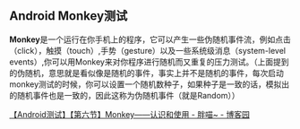 ## Android Monkey测试

 **Monkey**是一个运行在你手机上的程序，它可以产生一些伪随机事件流，例如点击（click），触摸（touch）,手势（gesture）以及一些系统级消息（system-level events）,你可以用Monkey来对你程序进行随机而又重复的压力测试。（上面提到的伪随机，意思就是看似像是随机的事件，事实上并不是随机的事件，每次启动monkey测试的时候，你可以设置一个随机数种子，如果种子是一致的话，模拟出的随机事件也是一致的，因此这称为伪随机事件（就是Random））


[【Android测试】【第六节】Monkey——认识和使用 \- 胖喵~ \- 博客园](http://www.cnblogs.com/by-dream/p/4688880.html)